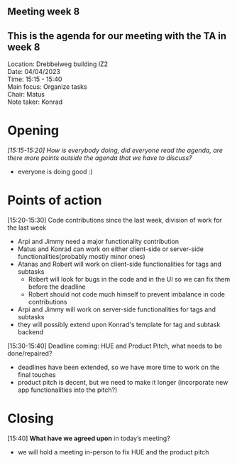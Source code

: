 ## Meeting week 8

## This is the agenda for our meeting with the TA in week 8

Location: Drebbelweg building IZ2\
Date: 04/04/2023\
Time: 15:15 - 15:40\
Main focus: Organize tasks\
Chair: Matus\
Note taker: Konrad

# Opening

_[15:15-15:20] How is everybody doing, did everyone read the agenda,
are there more points outside the agenda that we have to discuss?_
 - everyone is doing good :)

# Points of action

[15:20-15:30] Code contributions since the last week, division of work for the last week  
- Arpi and Jimmy need a major functionality contribution
- Matus and Konrad can work on either client-side or server-side functionalities(probably mostly minor ones)
- Atanas and Robert will work on client-side functionalities for tags and subtasks
  - Robert will look for bugs in the code and in the UI so we can fix them before the deadline
  - Robert should not code much himself to prevent imbalance in code contributions
- Arpi and Jimmy will work on server-side functionalities for tags and subtasks
 - they will possibly extend upon Konrad's template for tag and subtask backend

[15:30-15:40] Deadline coming: HUE and Product Pitch, what needs to be done/repaired?
- deadlines have been extended, so we have more time to work on the final touches
- product pitch is decent, but we need to make it longer (incorporate new app functionalities into the pitch?)


# Closing

[15:40] **What have we agreed upon** in today’s meeting?
- we will hold a meeting in-person to fix HUE and the product pitch
